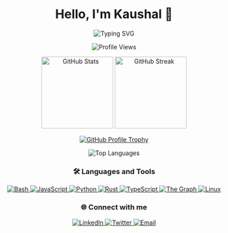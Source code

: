 <h1 align="center"><b>Hello, I'm Kaushal 👋</b></h1>

<p align="center">
  <img src="https://readme-typing-svg.demolab.com?font=Fira+Code&size=24&pause=1000&color=22F700&center=true&vCenter=true&width=750&lines=Cryptography+%7C+Blockchain+%7C+Open+Source+Enthusiast" alt="Typing SVG">
</p>

<p align="center">
  <img src="https://komarev.com/ghpvc/?username=kaushal0398&label=Profile%20views&color=0e75b6&style=flat-square" alt="Profile Views" />
</p>

<p align="center">
  <img src="https://github-readme-stats.vercel.app/api?username=kaushal0398&show_icons=true&theme=tokyonight&hide_border=true" alt="GitHub Stats" height="165">
  <img src="https://github-readme-streak-stats.herokuapp.com/?user=kaushal0398&theme=tokyonight&hide_border=true" alt="GitHub Streak" height="165">
</p>

<p align="center">
  <a href="https://github.com/ryo-ma/github-profile-trophy">
    <img src="https://github-profile-trophy.vercel.app/?username=kaushal0398&theme=onedark&no-frame=true&row=1&column=6" alt="GitHub Profile Trophy" />
  </a>
</p>

<p align="center">
  <img src="https://github-readme-stats.vercel.app/api/top-langs/?username=kaushal0398&layout=compact&theme=tokyonight&hide_border=true" alt="Top Languages" />
</p>

<h3 align="center">🛠️ Languages and Tools</h3>
<p align="center">
  <a href="https://www.gnu.org/software/bash/" target="_blank">
    <img src="https://img.shields.io/badge/Bash-121011?style=for-the-badge&logo=gnu-bash&logoColor=white" alt="Bash" />
  </a>
  <a href="https://developer.mozilla.org/en-US/docs/Web/JavaScript" target="_blank">
    <img src="https://img.shields.io/badge/JavaScript-F7DF1E?style=for-the-badge&logo=javascript&logoColor=black" alt="JavaScript" />
  </a>
  <a href="https://www.python.org" target="_blank">
    <img src="https://img.shields.io/badge/Python-14354C?style=for-the-badge&logo=python&logoColor=white" alt="Python" />
  </a>
  <a href="https://www.rust-lang.org" target="_blank">
    <img src="https://img.shields.io/badge/Rust-000000?style=for-the-badge&logo=rust&logoColor=white" alt="Rust" />
  </a>
  <a href="https://www.typescriptlang.org/" target="_blank">
    <img src="https://img.shields.io/badge/TypeScript-007ACC?style=for-the-badge&logo=typescript&logoColor=white" alt="TypeScript" />
  </a>
  <a href="https://thegraph.com/en/" target="_blank">
    <img src="https://img.shields.io/badge/The%20Graph-181717?style=for-the-badge&logo=thegraph&logoColor=white" alt="The Graph" />
  </a>
  <a href="https://www.linux.org/" target="_blank">
    <img src="https://img.shields.io/badge/Linux-FCC624?style=for-the-badge&logo=linux&logoColor=black" alt="Linux" />
  </a>
</p>

<h3 align="center">🌐 Connect with me</h3>
<p align="center">
  <a href="https://www.linkedin.com/in/kaushal0398/" target="_blank">
    <img src="https://img.shields.io/badge/LinkedIn-0077B5?style=for-the-badge&logo=linkedin&logoColor=white" alt="LinkedIn" />
  </a>
  <a href="https://twitter.com/kaushal0398" target="_blank">
    <img src="https://img.shields.io/badge/Twitter-1DA1F2?style=for-the-badge&logo=twitter&logoColor=white" alt="Twitter" />
  </a>
  <a href="mailto:kaushalpanpaliya@gmail.com" target="_blank">
    <img src="https://img.shields.io/badge/Email-D14836?style=for-the-badge&logo=gmail&logoColor=white" alt="Email" />
  </a>
</p>


